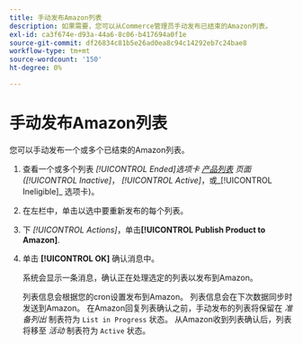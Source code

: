 ```yaml
---
title: 手动发布Amazon列表
description: 如果需要，您可以从Commerce管理员手动发布已结束的Amazon列表。
exl-id: ca3f674e-d93a-44a6-8c06-b417694a0f1e
source-git-commit: df26834c81b5e26ad0ea8c94c14292eb7c24bae8
workflow-type: tm+mt
source-wordcount: '150'
ht-degree: 0%

---
```


# 手动发布Amazon列表

您可以手动发布一个或多个已结束的Amazon列表。

1. 查看一个或多个列表 _[!UICONTROL Ended]_选项卡 [产品列表](./managing-product-listings.md) 页面(_[!UICONTROL Inactive]_， _[!UICONTROL Active]_，或_[!UICONTROL Ineligible]_ 选项卡)。

1. 在左栏中，单击以选中要重新发布的每个列表。

1. 下 _[!UICONTROL Actions]_，单击&#x200B;**[!UICONTROL Publish Product to Amazon]**.

1. 单击 **[!UICONTROL OK]** 确认消息中。

   系统会显示一条消息，确认正在处理选定的列表以发布到Amazon。

   列表信息会根据您的cron设置发布到Amazon。 列表信息会在下次数据同步时发送到Amazon。 在Amazon回复列表确认之前，手动发布的列表将保留在 _准备列出_ 制表符为 `List in Progress` 状态。 从Amazon收到列表确认后，列表将移至 _活动_ 制表符为 `Active` 状态。
